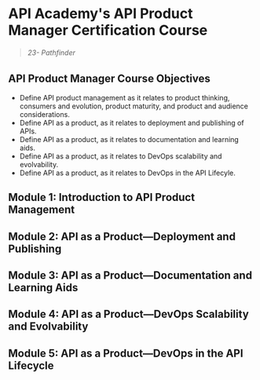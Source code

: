 

# API Academy's API Product Manager Certification Course
> ###### 23- Pathfinder

## API Product Manager Course Objectives

* Define API product management as it relates to product thinking, consumers and evolution,
  product maturity, and product and audience considerations.
* Define API as a product, as it relates to deployment and publishing of APIs.
* Define API as a product, as it relates to documentation and learning aids.
* Define API as a product, as it relates to DevOps scalability and evolvability.
* Define API as a product, as it relates to DevOps in the API Lifecyle.


## Module 1: Introduction to API Product Management


## Module 2: API as a Product—Deployment and Publishing


## Module 3: API as a Product—Documentation and Learning Aids


## Module 4: API as a Product—DevOps Scalability and Evolvability


## Module 5: API as a Product—DevOps in the API Lifecycle
